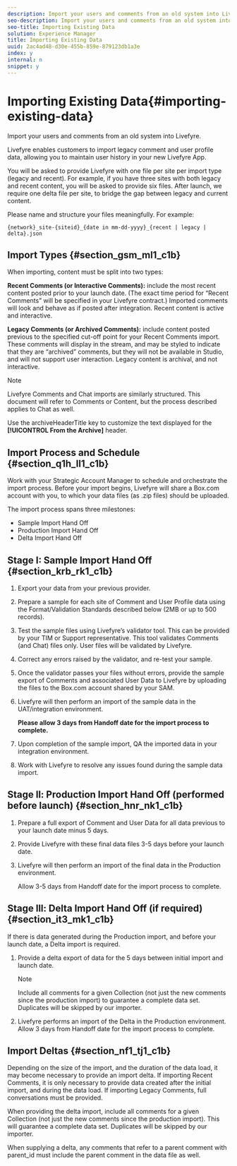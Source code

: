 ```yaml
---
description: Import your users and comments from an old system into Livefyre.
seo-description: Import your users and comments from an old system into Livefyre.
seo-title: Importing Existing Data
solution: Experience Manager
title: Importing Existing Data
uuid: 2ac4ad48-d30e-455b-859e-879123db1a3e
index: y
internal: n
snippet: y
---
```


# Importing Existing Data{#importing-existing-data}

Import your users and comments from an old system into Livefyre.

Livefyre enables customers to import legacy comment and user profile data, allowing you to maintain user history in your new Livefyre App.

You will be asked to provide Livefyre with one file per site per import type (legacy and recent). For example, if you have three sites with both legacy and recent content, you will be asked to provide six files. After launch, we require one delta file per site, to bridge the gap between legacy and current content.

Please name and structure your files meaningfully. For example:

```
{network}_site-{siteid}_{date in mm-dd-yyyy}_{recent | legacy | delta}.json

```

## Import Types {#section_gsm_ml1_c1b}

When importing, content must be split into two types:

**Recent Comments (or Interactive Comments):** include the most recent content posted prior to your launch date. (The exact time period for “Recent Comments” will be specified in your Livefyre contract.) Imported comments will look and behave as if posted after integration. Recent content is active and interactive.

**Legacy Comments (or Archived Comments):** include content posted previous to the specified cut-off point for your Recent Comments import. These comments will display in the stream, and may be styled to indicate that they are “archived” comments, but they will not be available in Studio, and will not support user interaction. Legacy content is archival, and not interactive.

>[!NOTE]
>
>Livefyre Comments and Chat imports are similarly structured. This document will refer to Comments or Content, but the process described applies to Chat as well.

Use the archiveHeaderTitle key to customize the text displayed for the **[!UICONTROL From the Archive]** header.

## Import Process and Schedule {#section_q1h_ll1_c1b}

Work with your Strategic Account Manager to schedule and orchestrate the import process. Before your import begins, Livefyre will share a Box.com account with you, to which your data files (as .zip files) should be uploaded.

The import process spans three milestones:

* Sample Import Hand Off
* Production Import Hand Off
* Delta Import Hand Off

## Stage I: Sample Import Hand Off {#section_krb_rk1_c1b}

1. Export your data from your previous provider.
1. Prepare a sample for each site of Comment and User Profile data using the Format/Validation Standards described below (2MB or up to 500 records).
1. Test the sample files using Livefyre’s validator tool. This can be provided by your TIM or Support representative. This tool validates Comments (and Chat) files only. User files will be validated by Livefyre.
1. Correct any errors raised by the validator, and re-test your sample.
1. Once the validator passes your files without errors, provide the sample export of Comments and associated User Data to Livefyre by uploading the files to the Box.com account shared by your SAM.
1. Livefyre will then perform an import of the sample data in the UAT/integration environment.

   **Please allow 3 days from Handoff date for the import process to complete.**

1. Upon completion of the sample import, QA the imported data in your integration environment.
1. Work with Livefyre to resolve any issues found during the sample data import.

## Stage ll: Production Import Hand Off (performed before launch) {#section_hnr_nk1_c1b}

1. Prepare a full export of Comment and User Data for all data previous to your launch date minus 5 days.
1. Provide Livefyre with these final data files 3-5 days before your launch date.
1. Livefyre will then perform an import of the final data in the Production environment.

   Allow 3-5 days from Handoff date for the import process to complete.

## Stage lll: Delta Import Hand Off (if required) {#section_it3_mk1_c1b}

If there is data generated during the Production import, and before your launch date, a Delta import is required.

1. Provide a delta export of data for the 5 days between initial import and launch date.

   >[!NOTE]
   >
   >Include all comments for a given Collection (not just the new comments since the production import) to guarantee a complete data set. Duplicates will be skipped by our importer.

1. Livefyre performs an import of the Delta in the Production environment. Allow 3 days from Handoff date for the import process to complete.

## Import Deltas {#section_nf1_tj1_c1b}

Depending on the size of the import, and the duration of the data load, it may become necessary to provide an import delta. If importing Recent Comments, it is only necessary to provide data created after the initial import, and during the data load. If importing Legacy Comments, full conversations must be provided.

When providing the delta import, include all comments for a given Collection (not just the new comments since the production import). This will guarantee a complete data set. Duplicates will be skipped by our importer.

When supplying a delta, any comments that refer to a parent comment with parent_id must include the parent comment in the data file as well.
